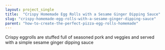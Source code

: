 ```yaml
---
layout: project_single
title:  "Crispy Homemade Egg Rolls with a Sesame Ginger Dipping Sauce"
slug: "crispy-homemade-egg-rolls-with-a-sesame-ginger-dipping-sauce"
parent: "how-to-create-the-perfect-pizza-egg-rolls-homemade"
---
```

Crispy eggrolls are stuffed full of seasoned pork and veggies and served with a simple sesame ginger dipping sauce